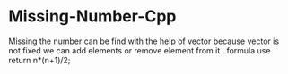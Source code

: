 # Missing-Number-Cpp
Missing the number can be find with the  help of vector because vector is not fixed we can add elements or remove element from it .  formula use  return n*(n+1)/2;
